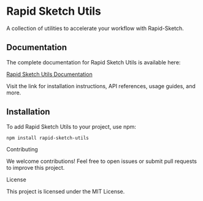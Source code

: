 # Rapid Sketch Utils

A collection of utilities to accelerate your workflow with Rapid-Sketch.

## Documentation

The complete documentation for Rapid Sketch Utils is available here:

[Rapid Sketch Utils Documentation](https://dvreed77.github.io/sketch-utils/)

Visit the link for installation instructions, API references, usage guides, and more.

## Installation

To add Rapid Sketch Utils to your project, use npm:

```bash
npm install rapid-sketch-utils
```

Contributing

We welcome contributions! Feel free to open issues or submit pull requests to improve this project.

License

This project is licensed under the MIT License.
